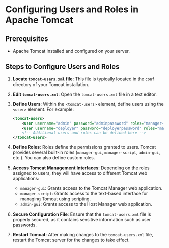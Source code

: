 # Configuring Users and Roles in Apache Tomcat

## Prerequisites

- Apache Tomcat installed and configured on your server.

## Steps to Configure Users and Roles

1. **Locate `tomcat-users.xml` file**: This file is typically located in the `conf` directory of your Tomcat installation.

2. **Edit `tomcat-users.xml`**: Open the `tomcat-users.xml` file in a text editor.

3. **Define Users**: Within the `<tomcat-users>` element, define users using the `<user>` element. For example:

    ```xml
    <tomcat-users>
        <user username="admin" password="adminpassword" roles="manager-gui,admin-gui"/>
        <user username="deployer" password="deployerpassword" roles="manager-script"/>
        <!-- Additional users and roles can be defined here -->
    </tomcat-users>
    ```

4. **Define Roles**: Roles define the permissions granted to users. Tomcat provides several built-in roles (`manager-gui`, `manager-script`, `admin-gui`, etc.). You can also define custom roles.

5. **Access Tomcat Management Interfaces**: Depending on the roles assigned to users, they will have access to different Tomcat web applications:
   
   - `manager-gui`: Grants access to the Tomcat Manager web application.
   - `manager-script`: Grants access to the text-based interface for managing Tomcat using scripting.
   - `admin-gui`: Grants access to the Host Manager web application.

6. **Secure Configuration File**: Ensure that the `tomcat-users.xml` file is properly secured, as it contains sensitive information such as user passwords.

7. **Restart Tomcat**: After making changes to the `tomcat-users.xml` file, restart the Tomcat server for the changes to take effect.

